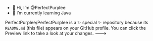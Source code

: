 - 👋 Hi, I’m @PerfectPurplee
-  🌱 I’m currently learning Java

PerfectPurplee/PerfectPurplee is a ✨ special ✨ repository because its `README.md` (this file) appears on your GitHub profile.
You can click the Preview link to take a look at your changes.
--->
